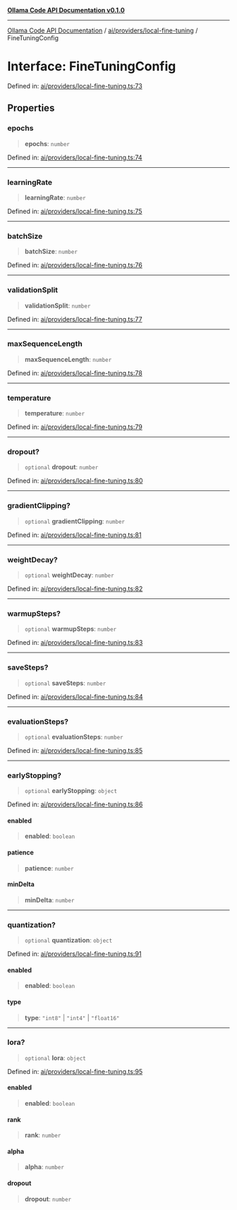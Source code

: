 [**Ollama Code API Documentation v0.1.0**](../../../../README.md)

***

[Ollama Code API Documentation](../../../../modules.md) / [ai/providers/local-fine-tuning](../README.md) / FineTuningConfig

# Interface: FineTuningConfig

Defined in: [ai/providers/local-fine-tuning.ts:73](https://github.com/erichchampion/ollama-code/blob/1174940021f16bcb3532cf8cda9d6c9f9b0e072f/ollama-code/src/ai/providers/local-fine-tuning.ts#L73)

## Properties

### epochs

> **epochs**: `number`

Defined in: [ai/providers/local-fine-tuning.ts:74](https://github.com/erichchampion/ollama-code/blob/1174940021f16bcb3532cf8cda9d6c9f9b0e072f/ollama-code/src/ai/providers/local-fine-tuning.ts#L74)

***

### learningRate

> **learningRate**: `number`

Defined in: [ai/providers/local-fine-tuning.ts:75](https://github.com/erichchampion/ollama-code/blob/1174940021f16bcb3532cf8cda9d6c9f9b0e072f/ollama-code/src/ai/providers/local-fine-tuning.ts#L75)

***

### batchSize

> **batchSize**: `number`

Defined in: [ai/providers/local-fine-tuning.ts:76](https://github.com/erichchampion/ollama-code/blob/1174940021f16bcb3532cf8cda9d6c9f9b0e072f/ollama-code/src/ai/providers/local-fine-tuning.ts#L76)

***

### validationSplit

> **validationSplit**: `number`

Defined in: [ai/providers/local-fine-tuning.ts:77](https://github.com/erichchampion/ollama-code/blob/1174940021f16bcb3532cf8cda9d6c9f9b0e072f/ollama-code/src/ai/providers/local-fine-tuning.ts#L77)

***

### maxSequenceLength

> **maxSequenceLength**: `number`

Defined in: [ai/providers/local-fine-tuning.ts:78](https://github.com/erichchampion/ollama-code/blob/1174940021f16bcb3532cf8cda9d6c9f9b0e072f/ollama-code/src/ai/providers/local-fine-tuning.ts#L78)

***

### temperature

> **temperature**: `number`

Defined in: [ai/providers/local-fine-tuning.ts:79](https://github.com/erichchampion/ollama-code/blob/1174940021f16bcb3532cf8cda9d6c9f9b0e072f/ollama-code/src/ai/providers/local-fine-tuning.ts#L79)

***

### dropout?

> `optional` **dropout**: `number`

Defined in: [ai/providers/local-fine-tuning.ts:80](https://github.com/erichchampion/ollama-code/blob/1174940021f16bcb3532cf8cda9d6c9f9b0e072f/ollama-code/src/ai/providers/local-fine-tuning.ts#L80)

***

### gradientClipping?

> `optional` **gradientClipping**: `number`

Defined in: [ai/providers/local-fine-tuning.ts:81](https://github.com/erichchampion/ollama-code/blob/1174940021f16bcb3532cf8cda9d6c9f9b0e072f/ollama-code/src/ai/providers/local-fine-tuning.ts#L81)

***

### weightDecay?

> `optional` **weightDecay**: `number`

Defined in: [ai/providers/local-fine-tuning.ts:82](https://github.com/erichchampion/ollama-code/blob/1174940021f16bcb3532cf8cda9d6c9f9b0e072f/ollama-code/src/ai/providers/local-fine-tuning.ts#L82)

***

### warmupSteps?

> `optional` **warmupSteps**: `number`

Defined in: [ai/providers/local-fine-tuning.ts:83](https://github.com/erichchampion/ollama-code/blob/1174940021f16bcb3532cf8cda9d6c9f9b0e072f/ollama-code/src/ai/providers/local-fine-tuning.ts#L83)

***

### saveSteps?

> `optional` **saveSteps**: `number`

Defined in: [ai/providers/local-fine-tuning.ts:84](https://github.com/erichchampion/ollama-code/blob/1174940021f16bcb3532cf8cda9d6c9f9b0e072f/ollama-code/src/ai/providers/local-fine-tuning.ts#L84)

***

### evaluationSteps?

> `optional` **evaluationSteps**: `number`

Defined in: [ai/providers/local-fine-tuning.ts:85](https://github.com/erichchampion/ollama-code/blob/1174940021f16bcb3532cf8cda9d6c9f9b0e072f/ollama-code/src/ai/providers/local-fine-tuning.ts#L85)

***

### earlyStopping?

> `optional` **earlyStopping**: `object`

Defined in: [ai/providers/local-fine-tuning.ts:86](https://github.com/erichchampion/ollama-code/blob/1174940021f16bcb3532cf8cda9d6c9f9b0e072f/ollama-code/src/ai/providers/local-fine-tuning.ts#L86)

#### enabled

> **enabled**: `boolean`

#### patience

> **patience**: `number`

#### minDelta

> **minDelta**: `number`

***

### quantization?

> `optional` **quantization**: `object`

Defined in: [ai/providers/local-fine-tuning.ts:91](https://github.com/erichchampion/ollama-code/blob/1174940021f16bcb3532cf8cda9d6c9f9b0e072f/ollama-code/src/ai/providers/local-fine-tuning.ts#L91)

#### enabled

> **enabled**: `boolean`

#### type

> **type**: `"int8"` \| `"int4"` \| `"float16"`

***

### lora?

> `optional` **lora**: `object`

Defined in: [ai/providers/local-fine-tuning.ts:95](https://github.com/erichchampion/ollama-code/blob/1174940021f16bcb3532cf8cda9d6c9f9b0e072f/ollama-code/src/ai/providers/local-fine-tuning.ts#L95)

#### enabled

> **enabled**: `boolean`

#### rank

> **rank**: `number`

#### alpha

> **alpha**: `number`

#### dropout

> **dropout**: `number`

